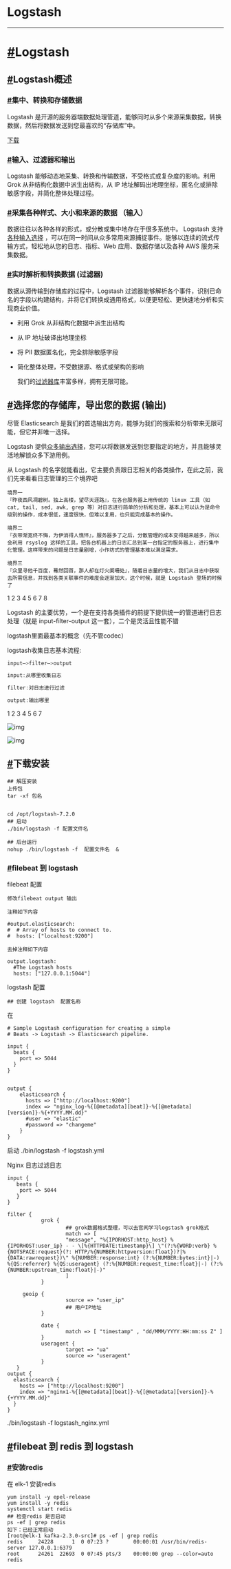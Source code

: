 # Logstash

------



# [#](http://www.liuwq.com/views/日志中心/logstash.html#logstash)Logstash

## [#](http://www.liuwq.com/views/日志中心/logstash.html#logstash概述)Logstash概述

### [#](http://www.liuwq.com/views/日志中心/logstash.html#集中、转换和存储数据)集中、转换和存储数据

Logstash 是开源的服务器端数据处理管道，能够同时从多个来源采集数据，转换数据，然后将数据发送到您最喜欢的“存储库”中。

[下载](https://www.elastic.co/cn/downloads/logstash)

### [#](http://www.liuwq.com/views/日志中心/logstash.html#输入、过滤器和输出)输入、过滤器和输出

Logstash 能够动态地采集、转换和传输数据，不受格式或复杂度的影响。利用 Grok 从非结构化数据中派生出结构，从 IP 地址解码出地理坐标，匿名化或排除敏感字段，并简化整体处理过程。

### [#](http://www.liuwq.com/views/日志中心/logstash.html#采集各种样式、大小和来源的数据-（输入）)采集各种样式、大小和来源的数据 （输入）

数据往往以各种各样的形式，或分散或集中地存在于很多系统中。 Logstash 支持 [各种输入选择](https://www.elastic.co/guide/en/logstash/current/input-plugins.html) ，可以在同一时间从众多常用来源捕捉事件。能够以连续的流式传输方式，轻松地从您的日志、指标、Web 应用、数据存储以及各种 AWS 服务采集数据。

### [#](http://www.liuwq.com/views/日志中心/logstash.html#实时解析和转换数据-过滤器)实时解析和转换数据 (过滤器)

数据从源传输到存储库的过程中，Logstash 过滤器能够解析各个事件，识别已命名的字段以构建结构，并将它们转换成通用格式，以便更轻松、更快速地分析和实现商业价值。

- 利用 Grok 从非结构化数据中派生出结构

- 从 IP 地址破译出地理坐标

- 将 PII 数据匿名化，完全排除敏感字段

- 简化整体处理，不受数据源、格式或架构的影响

    我们的[过滤器库](https://www.elastic.co/guide/en/logstash/current/filter-plugins.html)丰富多样，拥有无限可能。

## [#](http://www.liuwq.com/views/日志中心/logstash.html#选择您的存储库，导出您的数据-输出)选择您的存储库，导出您的数据 (输出)

尽管 Elasticsearch 是我们的首选输出方向，能够为我们的搜索和分析带来无限可能，但它并非唯一选择。

Logstash 提供[众多输出选择](https://www.elastic.co/guide/en/logstash/current/output-plugins.html)，您可以将数据发送到您要指定的地方，并且能够灵活地解锁众多下游用例。

从 Logstash 的名字就能看出，它主要负责跟日志相关的各类操作，在此之前，我们先来看看日志管理的三个境界吧

```shell
境界一 
『昨夜西风凋碧树。独上高楼，望尽天涯路』，在各台服务器上用传统的 linux 工具（如 cat, tail, sed, awk, grep 等）对日志进行简单的分析和处理，基本上可以认为是命令级别的操作，成本很低，速度很快，但难以复用，也只能完成基本的操作。

境界二 
『衣带渐宽终不悔，为伊消得人憔悴』，服务器多了之后，分散管理的成本变得越来越多，所以会利用 rsyslog 这样的工具，把各台机器上的日志汇总到某一台指定的服务器上，进行集中化管理。这样带来的问题是日志量剧增，小作坊式的管理基本难以满足需求。

境界三 
『众里寻他千百度，蓦然回首，那人却在灯火阑珊处』，随着日志量的增大，我们从日志中获取去所需信息，并找到各类关联事件的难度会逐渐加大，这个时候，就是 Logstash 登场的时候了
```

1
2
3
4
5
6
7
8

Logstash 的主要优势，一个是在支持各类插件的前提下提供统一的管道进行日志处理（就是 input-filter-output 这一套），二个是灵活且性能不错

logstash里面最基本的概念（先不管codec）

logstash收集日志基本流程:

```javascript
input–>filter–>output

input:从哪里收集日志

filter:对日志进行过滤

output:输出哪里
```

1
2
3
4
5
6
7

![img](http://img.liuwenqi.com/blog/2019-07-16-172956.png)

![img](http://img.liuwenqi.com/blog/2019-07-16-173010.png)

## [#](http://www.liuwq.com/views/日志中心/logstash.html#下载安装)下载安装

```text
## 解压安装
上传包
tar -xf 包名


cd /opt/logstash-7.2.0
## 启动
./bin/logstash -f 配置文件名

## 后台运行
nohup ./bin/logstash -f  配置文件名  &
```

### [#](http://www.liuwq.com/views/日志中心/logstash.html#filebeat-到-logstash)filebeat 到 logstash

filebeat 配置

```text
修改filebeat output 输出

注释如下内容

#output.elasticsearch:
#  # Array of hosts to connect to.
#  hosts: ["localhost:9200"]

去掉注释如下内容

output.logstash:
  #The Logstash hosts
  hosts: ["127.0.0.1:5044"]
```

logstash 配置

```text
## 创建 logstash  配置名称
```

在

```text
# Sample Logstash configuration for creating a simple
# Beats -> Logstash -> Elasticsearch pipeline.

input {
  beats {
    port => 5044
  }
}


output {
    elasticsearch {
      hosts => ["http://localhost:9200"]
      index => "nginx_log-%{[@metadata][beat]}-%{[@metadata][version]}-%{+YYYY.MM.dd}" 
      #user => "elastic"
      #password => "changeme"
    }
}
```

启动 ./bin/logstash -f logstash.yml

Nginx 日志过滤日志

```text
input {
   beats {
    port => 5044
   }
}

filter {
           grok {
                   ## grok数据格式整理，可以去官网学习logstash grok格式
                   match => [
                   "message", "%{IPORHOST:http_host} %{IPORHOST:user_ip} - - \[%{HTTPDATE:timestamp}\] \"(?:%{WORD:verb} %{NOTSPACE:request}(?: HTTP/%{NUMBER:httpversion:float})?|%{DATA:rawrequest})\" %{NUMBER:response:int} (?:%{NUMBER:bytes:int}|-) %{QS:referrer} %{QS:useragent} (?:%{NUMBER:request_time:float}|-) (?:%{NUMBER:upstream_time:float}|-)"
                   ]
           }

     geoip {
                   source => "user_ip"
                   ## 用户IP地址
           }

           date {
                   match => [ "timestamp" , "dd/MMM/YYYY:HH:mm:ss Z" ]
           }
           useragent {
                   target => "ua"
                   source => "useragent"
           }
   }
output {
  elasticsearch {
    hosts => ["http://localhost:9200"]
    index => "nginx1-%{[@metadata][beat]}-%{[@metadata][version]}-%{+YYYY.MM.dd}"
  }
}
```

./bin/logstash -f logstash_nginx.yml

## [#](http://www.liuwq.com/views/日志中心/logstash.html#filebeat-到-redis-到-logstash)filebeat 到 redis 到 logstash

### [#](http://www.liuwq.com/views/日志中心/logstash.html#安装redis)安装redis

在 elk-1 安装redis

```text
yum install -y epel-release
yum install -y redis
systemctl start redis
## 检查redis 是否启动
ps -ef | grep redis
如下：已经正常启动
[root@elk-1 kafka-2.3.0-src]# ps -ef | grep redis
redis     24228      1  0 07:23 ?        00:00:01 /usr/bin/redis-server 127.0.0.1:6379
root      24261  22693  0 07:45 pts/3    00:00:00 grep --color=auto redis
```